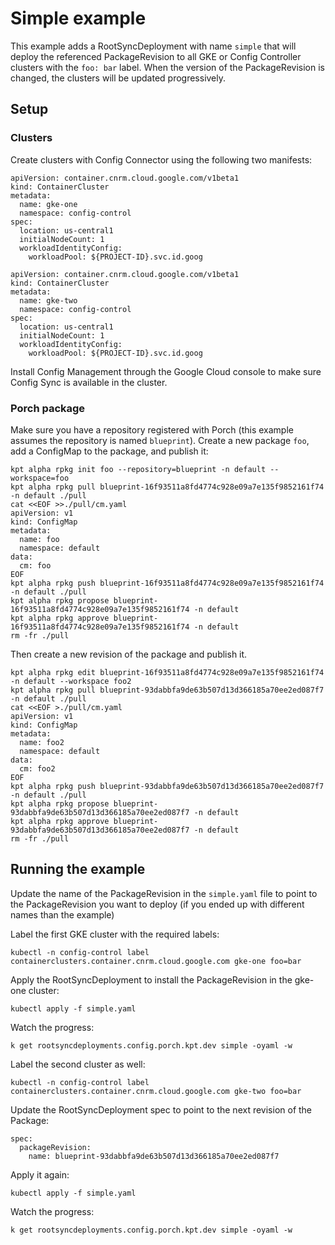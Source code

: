 # Simple example

This example adds a RootSyncDeployment with name `simple` that will deploy the referenced
PackageRevision to all GKE or Config Controller clusters with the `foo: bar` label. When the
version of the PackageRevision is changed, the clusters will be updated progressively.

## Setup

### Clusters
Create clusters with Config Connector using the following two manifests:
```
apiVersion: container.cnrm.cloud.google.com/v1beta1
kind: ContainerCluster
metadata:
  name: gke-one
  namespace: config-control
spec:
  location: us-central1
  initialNodeCount: 1
  workloadIdentityConfig:
    workloadPool: ${PROJECT-ID}.svc.id.goog
```

```
apiVersion: container.cnrm.cloud.google.com/v1beta1
kind: ContainerCluster
metadata:
  name: gke-two
  namespace: config-control
spec:
  location: us-central1
  initialNodeCount: 1
  workloadIdentityConfig:
    workloadPool: ${PROJECT-ID}.svc.id.goog
```

Install Config Management through the Google Cloud console to make sure
Config Sync is available in the cluster.

### Porch package
Make sure you have a repository registered with Porch (this example assumes the repository is named `blueprint`). Create a new package `foo`, add a ConfigMap to the package, and publish it:
```
kpt alpha rpkg init foo --repository=blueprint -n default --workspace=foo
kpt alpha rpkg pull blueprint-16f93511a8fd4774c928e09a7e135f9852161f74 -n default ./pull
cat <<EOF >>./pull/cm.yaml
apiVersion: v1
kind: ConfigMap
metadata:
  name: foo
  namespace: default
data:
  cm: foo
EOF
kpt alpha rpkg push blueprint-16f93511a8fd4774c928e09a7e135f9852161f74 -n default ./pull
kpt alpha rpkg propose blueprint-16f93511a8fd4774c928e09a7e135f9852161f74 -n default
kpt alpha rpkg approve blueprint-16f93511a8fd4774c928e09a7e135f9852161f74 -n default
rm -fr ./pull
```

Then create a new revision of the package and publish it.
```
kpt alpha rpkg edit blueprint-16f93511a8fd4774c928e09a7e135f9852161f74 -n default --workspace foo2
kpt alpha rpkg pull blueprint-93dabbfa9de63b507d13d366185a70ee2ed087f7 -n default ./pull
cat <<EOF >./pull/cm.yaml
apiVersion: v1
kind: ConfigMap
metadata:
  name: foo2
  namespace: default
data:
  cm: foo2
EOF
kpt alpha rpkg push blueprint-93dabbfa9de63b507d13d366185a70ee2ed087f7 -n default ./pull
kpt alpha rpkg propose blueprint-93dabbfa9de63b507d13d366185a70ee2ed087f7 -n default
kpt alpha rpkg approve blueprint-93dabbfa9de63b507d13d366185a70ee2ed087f7 -n default
rm -fr ./pull
```

## Running the example
Update the name of the PackageRevision in the `simple.yaml` file to point to the PackageRevision
you want to deploy (if you ended up with different names than the example)

Label the first GKE cluster with the required labels:
```
kubectl -n config-control label containerclusters.container.cnrm.cloud.google.com gke-one foo=bar
```

Apply the RootSyncDeployment to install the PackageRevision in the gke-one cluster:
```
kubectl apply -f simple.yaml
```

Watch the progress:
```
k get rootsyncdeployments.config.porch.kpt.dev simple -oyaml -w
```

Label the second cluster as well:
```
kubectl -n config-control label containerclusters.container.cnrm.cloud.google.com gke-two foo=bar
```

Update the RootSyncDeployment spec to point to the next revision of the Package:
```
spec:
  packageRevision:
    name: blueprint-93dabbfa9de63b507d13d366185a70ee2ed087f7
```

Apply it again:
```
kubectl apply -f simple.yaml
```

Watch the progress:
```
k get rootsyncdeployments.config.porch.kpt.dev simple -oyaml -w
```
